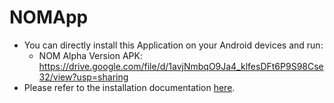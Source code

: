 # NOMApp
- You can directly install this Application on your Android devices and run:
  - NOM Alpha Version APK: https://drive.google.com/file/d/1avjNmbqO9Ja4_klfesDFt6P9S98Cse32/view?usp=sharing
- Please refer to the installation documentation [here](https://github.com/btxcy/NeuralOnMobile#run-android-application-on-android-studio).
